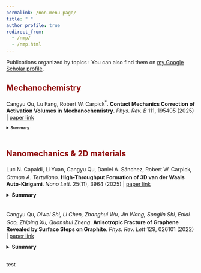 ```yaml
---
permalink: /non-menu-page/
title: " "
author_profile: true
redirect_from: 
  - /nmp/
  - /nmp.html
---
```

Publications organized by topics
: You can also find them on [my Google Scholar profile](https://scholar.google.com/citations?user=fSUo-qEAAAAJ&hl=en&oi=ao).

<style>
details summary {
  font-size: 0.85em;
  line-height: 0.9;
  margin-top: 0.1em;
  margin-bottom: 0.1em;
}
</style>

<div style="line-height: 1.3; margin-bottom: 0.3em" markdown="1">
  <h2 style="color: #910f0f">Mechanochemistry</h2>

  Cangyu Qu, Lu Fang, Robert W. Carpick<sup>*</sup>. **Contact Mechanics Correction of Activation Volumes in Mechanochemistry**. _Phys. Rev. B_ 111, 195405 (2025) | [paper link](https://journals.aps.org/prb/abstract/10.1103/PhysRevB.111.195405)
  <details style="font-size: 0.9em;">
    <summary style="font-zie: 1.1em;"><strong> Summary</strong></summary>
    <p style="margin-bottom: 0.4em">
    This work did this did that xxx.
    </p>
    <img src="/images/bio-photo-2.jpg" alt="tit" width="400" style="display: block; margin: 0.4em auto;" />
  </details>
  <br>

  <h2 style="color: #910f0f">Nanomechanics & 2D materials</h2>

  Luc N. Capaldi, Li Yuan, Cangyu Qu, Daniel A. Sánchez, Robert W. Carpick<sup>*</sup>, Ottman A. Tertuliano<sup>*</sup>. **High-Throughput Formation of 3D van der Waals Auto-Kirigami**. _Nano Lett._ 25(11), 3964 (2025) | [paper link](https://pubs.acs.org/doi/abs/10.1021/acs.nanolett.4c06637)
  <details style="font-size: 0.9em;">
    <summary style="font-size: 1.1em;"><strong> Summary</strong></summary>
    <p style="margin-bottom: 0.4em">
    This study introduces a novel, high-throughput method to create three-dimensional structures from two-dimensional materials like graphene. By leveraging a process called "auto-kirigami," we create fold and fracture of 2D materials into intricate 3D shapes without manual intervention. This advancement opens new avenues for designing flexible and responsive nanoscale devices.
    </p>
    <img src="/images/LucNL.png" alt="tit" width="350" style="display: block; margin: 0.4em auto;" />
  </details>
  <br>

  Cangyu Qu<sup>*</sup>, Diwei Shi, Li Chen, Zhanghui Wu, Jin Wang, Songlin Shi, Enlai Gao, Zhiping Xu, Quanshui Zheng<sup>*</sup>. **Anisotropic Fracture of Graphene Revealed by Surface Steps on Graphite**. _Phys. Rev. Lett_ 129, 026101 (2022) | [paper link](https://journals.aps.org/prl/abstract/10.1103/PhysRevLett.129.026101)
  <details style="font-size: 0.9em;">
    <summary style="font-size: 1.1em;"><strong> Summary</strong></summary>
    <p style="margin-bottom: 0.4em">
    Graphene, a one-atom-thick sheet of carbon atoms, is renowned for its exceptional strength. But its resistance to fracture isn't uniform in all directions. By examining the atomic steps formed on graphite surfaces, we show that graphene  tend to crack more easily along certain orientations. This directional dependence, known as anisotropic fracture, is crucial for the functioning of graphene-based devices and relevant to a unique toughening mechanism in 2D materials.
    </p>
    <img src="/images/LucNL.png" alt="tit" width="400" style="display: block; margin: 0.4em auto;" />
  </details>
  <br>


</div>

<p style="line-height: 100%;"> test </p>